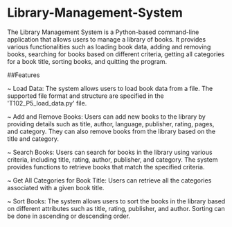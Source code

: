 # Library-Management-System

The Library Management System is a Python-based command-line application that allows users to manage a library of books. It provides various functionalities such as loading book data, adding and removing books, searching for books based on different criteria, getting all categories for a book title, sorting books, and quitting the program.

##Features

~ Load Data: The system allows users to load book data from a file. The supported file format and structure are specified in the 'T102_P5_load_data.py' file.

~ Add and Remove Books: Users can add new books to the library by providing details such as title, author, language, publisher, rating, pages, and category. They can also remove books from the library based on the title and category.

~ Search Books: Users can search for books in the library using various criteria, including title, rating, author, publisher, and category. The system provides functions to retrieve books that match the specified criteria.

~ Get All Categories for Book Title: Users can retrieve all the categories associated with a given book title.

~ Sort Books: The system allows users to sort the books in the library based on different attributes such as title, rating, publisher, and author. Sorting can be done in ascending or descending order.
